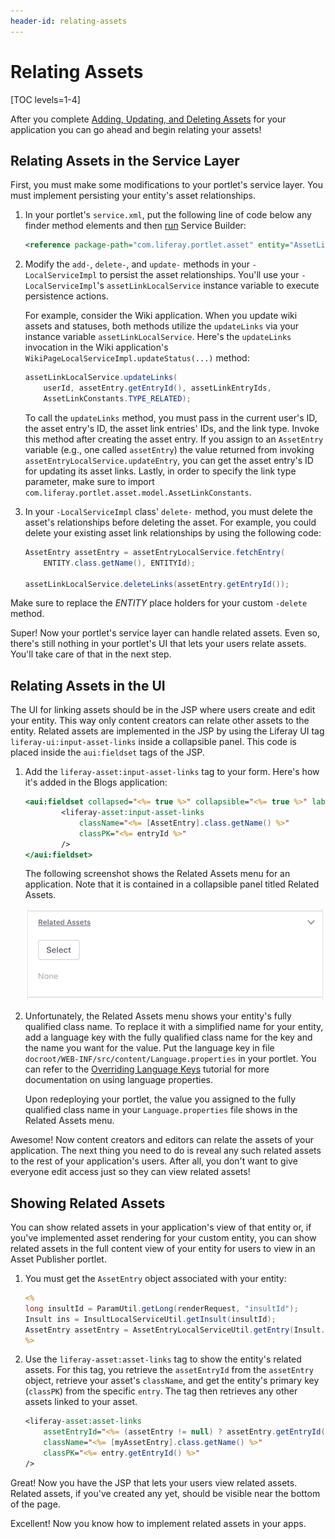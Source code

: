 ```yaml
---
header-id: relating-assets
---
```


# Relating Assets

[TOC levels=1-4]

After you complete
[Adding, Updating, and Deleting Assets](/docs/frameworks/7-2/-/knowledge_base/frameworks/adding-updating-and-deleting-assets)
for your application you can go ahead and begin relating your assets!

## Relating Assets in the Service Layer 

First, you must make some modifications to your portlet's service layer. You
must implement persisting your entity's asset relationships. 

1.  In your portlet's `service.xml`, put the following line of code below any
    finder method elements and then
    [run](/docs/7-2/appdev/-/knowledge_base/appdev/running-service-builder)
    Service Builder:

    ```xml
    <reference package-path="com.liferay.portlet.asset" entity="AssetLink" />
    ```

2.  Modify the `add-`, `delete-`, and `update-` methods in your
    `-LocalServiceImpl` to persist the asset relationships. You'll use your
    `-LocalServiceImpl`'s `assetLinkLocalService` instance variable to execute
    persistence actions. 

    For example, consider the Wiki application. When you update wiki assets and
    statuses, both methods utilize the `updateLinks` via your instance variable
    `assetLinkLocalService`. Here's the `updateLinks` invocation in the Wiki
    application's `WikiPageLocalServiceImpl.updateStatus(...)` method:

    ```java
    assetLinkLocalService.updateLinks(
        userId, assetEntry.getEntryId(), assetLinkEntryIds,
        AssetLinkConstants.TYPE_RELATED);
    ```

    To call the `updateLinks` method, you must pass in the current user's ID, the
    asset entry's ID, the asset link entries' IDs, and the link type. Invoke
    this method after creating the asset entry. If you assign to an
    `AssetEntry` variable (e.g., one called `assetEntry`) the value returned
    from invoking `assetEntryLocalService.updateEntry`, you can get the asset
    entry's ID for updating its asset links. Lastly, in order to specify the
    link type parameter, make sure to import
    `com.liferay.portlet.asset.model.AssetLinkConstants`. 

3.  In your `-LocalServiceImpl` class' `delete-` method, you must delete the
    asset's relationships before deleting the asset. For example, you could
    delete your existing asset link relationships by using the following code:

    ```java
    AssetEntry assetEntry = assetEntryLocalService.fetchEntry(
        ENTITY.class.getName(), ENTITYId);

    assetLinkLocalService.deleteLinks(assetEntry.getEntryId());
    ```

Make sure to replace the *ENTITY* place holders for your custom `-delete`
method.

Super! Now your portlet's service layer can handle related assets. Even so,
there's still nothing in your portlet's UI that lets your users relate assets.
You'll take care of that in the next step.

## Relating Assets in the UI

The UI for linking assets should be in the JSP where users create and edit your
entity. This way only content creators can relate other assets to the entity.
Related assets are implemented in the JSP by using the Liferay UI tag
`liferay-ui:input-asset-links` inside a collapsible panel. This code is
placed inside the `aui:fieldset` tags of the JSP. 

1.  Add the `liferay-asset:input-asset-links` tag to your form. Here's how it's
    added in the Blogs application: 

    ```jsp
    <aui:fieldset collapsed="<%= true %>" collapsible="<%= true %>" label="related-assets">
            <liferay-asset:input-asset-links
                className="<%= [AssetEntry].class.getName() %>"
                classPK="<%= entryId %>"
            />
    </aui:fieldset>
    ```

    The following screenshot shows the Related Assets menu for an application. Note
    that it is contained in a collapsible panel titled Related Assets.

    ![Figure 1: Your portlet's entity is now available in the Related Assets *Select* menu.](../../images/related-assets-select-menu.png)

2.  Unfortunately, the Related Assets menu shows your entity's fully qualified
    class name. To replace it with a simplified name for your entity, add
    a language key with the fully qualified class name for the key
    and the name you want for the value. Put the language key in file
    `docroot/WEB-INF/src/content/Language.properties` in your portlet. You can
    refer to the 
    [Overriding Language Keys](/docs/frameworks/7-2/-/knowledge_base/frameworks/overriding-language-keys)
    tutorial for more documentation on using language properties.

    Upon redeploying your portlet, the value you assigned to the fully qualified
    class name in your `Language.properties` file shows in the Related Assets menu. 

Awesome! Now content creators and editors can relate the assets of your
application. The next thing you need to do is reveal any such related assets to
the rest of your application's users. After all, you don't want to give everyone
edit access just so they can view related assets!

## Showing Related Assets

You can show related assets in your application's view of that entity or, if
you've implemented asset rendering for your custom entity, you can show related
assets in the full content view of your entity for users to view in an Asset
Publisher portlet.

1.  You must get the `AssetEntry` object associated with your entity: 

    ```jsp
    <%
    long insultId = ParamUtil.getLong(renderRequest, "insultId");
    Insult ins = InsultLocalServiceUtil.getInsult(insultId);
    AssetEntry assetEntry = AssetEntryLocalServiceUtil.getEntry(Insult.class.getName(), ins.getInsultId());
    %>
    ```

2.  Use the `liferay-asset:asset-links` tag to show the entity's related assets.
    For this tag, you retrieve the `assetEntryId` from the `assetEntry` object, 
    retrieve your asset's `className`, and get the entity's primary key 
    (`classPK`) from the specific `entry`. The tag then retrieves any other 
    assets linked to your asset.


    ```jsp
    <liferay-asset:asset-links
        assetEntryId="<%= (assetEntry != null) ? assetEntry.getEntryId() : 0 %>"
        className="<%= [myAssetEntry].class.getName() %>"
        classPK="<%= entry.getEntryId() %>"
    />
    ```

Great! Now you have the JSP that lets your users view related assets. Related
assets, if you've created any yet, should be visible near the bottom of the
page.

Excellent! Now you know how to implement related assets in your apps.

